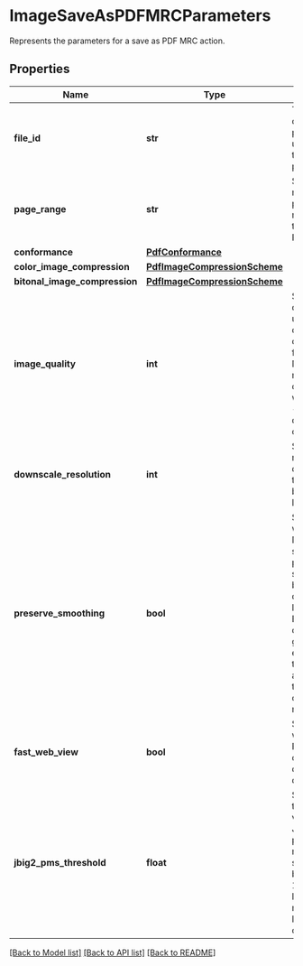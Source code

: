 # ImageSaveAsPDFMRCParameters

Represents the parameters for a save as PDF MRC action.
## Properties
Name | Type | Description | Notes
------------ | ------------- | ------------- | -------------
**file_id** | **str** | The identifier of the previously uploaded file to be processed. | 
**page_range** | **str** | Specifies the number of the page, or the range of pages to be saved as PDF MRC. | [optional] [default to '*']
**conformance** | [**PdfConformance**](PdfConformance.md) |  | [optional] 
**color_image_compression** | [**PdfImageCompressionScheme**](PdfImageCompressionScheme.md) |  | [optional] 
**bitonal_image_compression** | [**PdfImageCompressionScheme**](PdfImageCompressionScheme.md) |  | [optional] 
**image_quality** | **int** | Specifies the quality to be used for the compression of the images from the PDF.  Must be in the range [0 (best compression - worst quality) - 100 (worst quality - best compression)]. | [optional] [default to 60]
**downscale_resolution** | **int** | Specifies the resolution for downscaling the background layer, if any. | [optional] [default to 100]
**preserve_smoothing** | **bool** | Specifies whether the MRC engine should try to preserve smoothing between different layers.   Enabling this option should globally enhance the text quality but also reduce the compression rate. | [optional] [default to False]
**fast_web_view** | **bool** | Specifies whether the PDF shall be optimized for online distribution. | [optional] [default to False]
**jbig2_pms_threshold** | **float** | Specifies the threshold value for the JBIG2 encoder pattern matching and substitution between 0 and 1. Any number lower than 1 may lead to lossy compression. | [optional] [default to 0.85]

[[Back to Model list]](../README.md#documentation-for-models) [[Back to API list]](../README.md#documentation-for-api-endpoints) [[Back to README]](../README.md)


